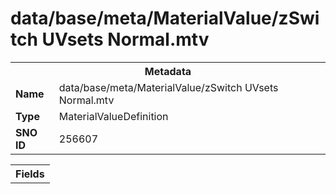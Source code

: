 <h1>data/base/meta/MaterialValue/zSwitch UVsets Normal.mtv</h1><table><tr><th colspan="100%">Metadata</th></tr><tr><td><b>Name</b></td><td>data/base/meta/MaterialValue/zSwitch UVsets Normal.mtv</td></tr><tr><td><b>Type</b></td><td>MaterialValueDefinition</td></tr><tr><td><b>SNO ID</b></td><td>256607</td></tr></table>

<table><tr><th colspan="100%">Fields</th></tr></table>

